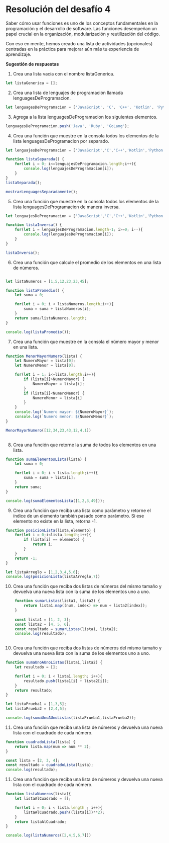 # Resolución del desafío 4

Saber cómo usar funciones es uno de los conceptos fundamentales en la programación y el desarrollo de software. Las funciones desempeñan un papel crucial en la organización, modularización y reutilización del código.

Con eso en mente, hemos creado una lista de actividades (opcionales) centradas en la práctica para mejorar aún más tu experiencia de aprendizaje.

**Sugestión de respuestas**

1. Crea una lista vacía con el nombre listaGenerica.
```javascript
let listaGenerica = [];
```
2. Crea una lista de lenguajes de programación llamada lenguagesDeProgramacion.
```javascript
let lenguagesDeProgramacion = ['JavaScript', 'C', 'C++', 'Kotlin', 'Python'];
```
3. Agrega a la lista lenguagesDeProgramacion los siguientes elementos.
```javascript
lenguagesDeProgramacion.push('Java', 'Ruby', 'GoLang');
```
4. Crea una función que muestre en la consola todos los elementos de la lista lenguagesDeProgramacion por separado.
```javascript
let lenguajesDeProgramacion = ['JavaScript','C','C++','Kotlin','Python', 'Java','Ruby','GoLang'];

function listaSeparada() {
    for(let i = 0; i<=lenguajesDeProgramacion.length;i++){
        console.log(lenguajesDeProgramacion[i]);
    }
}
listaSeparada();

mostrarLenguagesSeparadamente();
```
5. Crea una función que muestre en la consola todos los elementos de la lista lenguagesDeProgramacion de manera inversa.
```javascript
let lenguajesDeProgramacion = ['JavaScript','C','C++','Kotlin','Python', 'Java','Ruby','GoLang'];

function listaInversa() {
    for(let i = lenguajesDeProgramacion.length-1; i>=0; i--){
        console.log(lenguajesDeProgramacion[i]);
    }
}

listaInversa();
```
6. Crea una función que calcule el promedio de los elementos en una lista de números.
```javascript

let listaNumeros = [1,5,12,23,23,45];

function listaPromedio() {
    let suma = 0;

    for(let i = 0; i < listaNumeros.length;i++){
        suma = suma + listaNumeros[i];
    }
    return suma/listaNumeros.length;
}

console.log(listaPromedio());

```
7. Crea una función que muestre en la consola el número mayor y menor en una lista.
```javascript
function MenorMayorNumero(lista) {
    let NumeroMayor = lista[0];
    let NumeroMenor = lista[0];

    for(let i = 1; i<=lista.length;i++){
        if (lista[i]>NumeroMayor) {
            NumeroMayor = lista[i];
        }
        if (lista[i]<NumeroMenor) {
            NumeroMenor = lista[i]
        }
    }
    console.log(`Numero mayor: ${NumeroMayor}`);
    console.log(`Numero menor: ${NumeroMenor}`);
}

MenorMayorNumero([12,34,23,43,12,4,1])
 
```
8. Crea una función que retorne la suma de todos los elementos en una lista.
```javascript
function sumaElementosLista(lista) {
    let suma = 0;

    for(let i = 0; i < lista.length;i++){
        suma = suma + lista[i];
    }
    return suma;
}

console.log(sumaElementosLista([1,2,3,49]));
```
9. Crea una función que reciba una lista como parámetro y retorne el índice de un elemento también pasado como parámetro. Si ese elemento no existe en la lista, retorna -1.

```javascript
function posicionLista(lista,elemento) {
    for(let i = 0;i<lista.length;i++){
        if (lista[i] == elemento) {
            return i;
        }
    }
    return -1;
}

let listaArreglo = [1,2,3,4,5,6];
console.log(posicionLista(listaArreglo,7))

```


10. Crea una función que reciba dos listas de números del mismo tamaño y devuelva una nueva lista con la suma de los elementos uno a uno.

```javascript
    function sumarListas(lista1, lista2) {
        return lista1.map((num, index) => num + lista2[index]);
    }
    
    const lista1 = [1, 2, 3];
    const lista2 = [4, 5, 6];
    const resultado = sumarListas(lista1, lista2);
    console.log(resultado);  
    
```
10. Crea una función que reciba dos listas de números del mismo tamaño y devuelva una nueva lista con la suma de los elementos uno a uno.
```javascript
function sumaUnoAUnoListas(lista1,lista2) {
    let resultado = [];

    for(let i = 0; i < lista1.length; i++){
        resultado.push(lista1[i] + lista2[i]); 
    }
    return resultado;    
}

let listaPrueba1 = [1,3,5];
let listaPrueba2 = [2,4,5];

console.log(sumaUnoAUnoListas(listaPrueba1,listaPrueba2));
```

    

11. Crea una función que reciba una lista de números y devuelva una nueva lista con el cuadrado de cada número.

```javascript
function cuadradoLista(lista) {
    return lista.map(num => num ** 2);
}

const lista = [2, 3, 4];
const resultado = cuadradoLista(lista);
console.log(resultado);  

```

11. Crea una función que reciba una lista de números y devuelva una nueva lista con el cuadrado de cada número.

```javascript
function listaNumeros(lista){
    let listaAlCuadrado = [];

    for(let i = 0; i < lista.length ; i++){
        listaAlCuadrado.push((lista[i])**2);
    }
    return listaAlCuadrado;
}

console.log(listaNumeros([2,4,5,6,7]))

```
